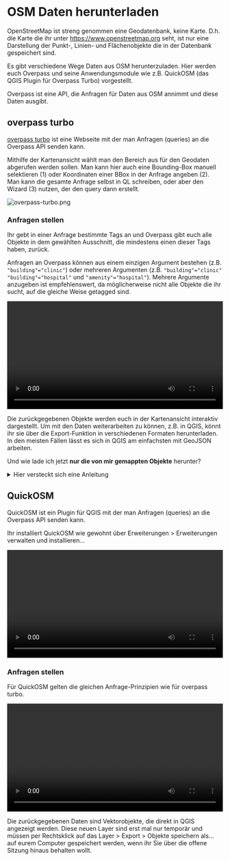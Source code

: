 # OSM Daten herunterladen

OpenStreetMap ist streng genommen eine Geodatenbank, keine Karte.
D.h. die Karte die ihr unter https://www.openstreetmap.org seht, ist nur eine Darstellung der Punkt-, Linien- und Flächenobjekte die in der Datenbank gespeichert sind.

Es gibt verschiedene Wege Daten aus OSM herunterzuladen. Hier werden euch Overpass und seine Anwendungsmodule wie z.B. QuickOSM (das QGIS Plugin für Overpass Turbo) vorgestellt.

Overpass ist eine API, die Anfragen für Daten aus OSM annimmt und diese Daten ausgibt.

## overpass turbo

[overpass turbo](https://overpass-turbo.eu/) ist eine Webseite mit der man Anfragen (queries) an die Overpass API senden kann.

Mithilfe der Kartenansicht wählt man den Bereich aus für den Geodaten abgerufen werden sollen.
Man kann hier auch eine Bounding-Box manuell selektieren (1) oder Koordinaten einer BBox in der Anfrage angeben (2).
Man kann die gesamte Anfrage selbst in QL schreiben, oder aber den Wizard (3) nutzen, der den query dann erstellt.

![overpass-turbo.png](https://courses.gistools.geog.uni-heidelberg.de/giscience/gis-einfuehrung/-/wikis/uploads/OSM/overpass-turbo.png)

### Anfragen stellen

Ihr gebt in einer Anfrage bestimmte Tags an und Overpass gibt euch alle Objekte in dem gewählten Ausschnitt, die mindestens einen dieser Tags haben, zurück.

Anfragen an Overpass können aus einem einzigen Argument bestehen (z.B. `"building"="clinic"`) oder mehreren Argumenten (z.B. `"building"="clinic"` `"building"="hospital"` und `"amenity"="hospital"`).
Mehrere Argumente anzugeben ist empfehlenswert, da möglicherweise nicht alle Objekte die ihr sucht, auf die gleiche Weise getagged sind.

<video width="100%" controls src="https://courses.gistools.geog.uni-heidelberg.de/giscience/gis-einfuehrung/-/wikis/uploads/OSM/videos/use-turbo.mp4"></video>

Die zurückgegebenen Objekte werden euch in der Kartenansicht interaktiv dargestellt.
Um mit den Daten weiterarbeiten zu können, z.B. in QGIS, könnt ihr sie über die Export-Funktion in verschiedenen Formaten herunterladen. In den meisten Fällen lässt es sich in QGIS am einfachsten mit GeoJSON arbeiten.

Und wie lade ich jetzt  **nur die von mir gemappten Objekte** herunter?
<details>
<summary>Hier versteckt sich eine Anleitung</summary>

#### Daten eines bestimmten Nutzers anfragen

Um nur die Daten eines bestimmten Nutzers herunterzuladen, kann man entweder das Argument `user:"<euer Nutzername>"` oder das Argument `uid:<eure Nutzer ID>` zu einer Anfrage hinzufügen.

Wenn man einfach alle von diesem User gemappten Objekte innherhalb der bbox haben will, fügt man sonst keine Argumente hinzu:

```
[out:json][timeout:25];
// gather results
(
  node(uid:<die ID des Nutzer>)({{bbox}});
  way(uid:<die ID des Nutzer>)({{bbox}});
  relation(uid:<die ID des Nutzer>)({{bbox}});
);
// print results
out body;
>;
out skel qt;
```

Wenn man aber nur z.B. alle von diesem User gemappten Straßen haben möchte, hängt man das `user` oder `uid` Argument einfach hinten an die Anfrage für highways dran:

```
[out:json][timeout:25];
// gather results
(
  // query part for: “highway=*”
  node["highway"](user:"<Nutzername>")({{bbox}});
  way["highway"](user:"<Nutzername>")({{bbox}});
  relation["highway"](user:"<Nutzername>")({{bbox}});
);
// print results
out body;
>;
out skel qt;
```

Mehr dazu könnt ihr auch unter https://wiki.openstreetmap.org/wiki/Overpass_API/Overpass_QL#By_user_(user,_uid) oder https://wiki.openstreetmap.org/wiki/Overpass_API#User lesen.

</details>

## QuickOSM

QuickOSM ist ein Plugin für QGIS mit der man Anfragen (queries) an die Overpass API senden kann.

Ihr installiert QuickOSM wie gewohnt über Erweiterungen > Erweiterungen verwalten und installieren...

<video width="100%" controls src="https://courses.gistools.geog.uni-heidelberg.de/giscience/gis-einfuehrung/-/wikis/uploads/OSM/videos/install-quickosm.mp4"></video>

### Anfragen stellen

Für QuickOSM gelten die gleichen Anfrage-Prinzipien wie für overpass turbo.

<video width="100%" controls src="https://courses.gistools.geog.uni-heidelberg.de/giscience/gis-einfuehrung/-/wikis/uploads/OSM/videos/use-quickosm.mp4"></video>

Die zurückgegebenen Daten sind Vektorobjekte, die direkt in QGIS angezeigt werden.
Diese neuen Layer sind erst mal nur temporär und müssen per Rechtsklick auf das Layer > Export > Objekte speichern als... auf eurem Computer gespeichert werden, wenn ihr Sie über die offene Sitzung hinaus behalten wollt.